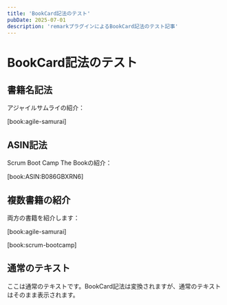 ```yaml
---
title: 'BookCard記法のテスト'
pubDate: 2025-07-01
description: 'remarkプラグインによるBookCard記法のテスト記事'
---
```


# BookCard記法のテスト

## 書籍名記法

アジャイルサムライの紹介：

[book:agile-samurai]

## ASIN記法

Scrum Boot Camp The Bookの紹介：

[book:ASIN:B086GBXRN6]

## 複数書籍の紹介

両方の書籍を紹介します：

[book:agile-samurai]

[book:scrum-bootcamp]

## 通常のテキスト

ここは通常のテキストです。BookCard記法は変換されますが、通常のテキストはそのまま表示されます。
